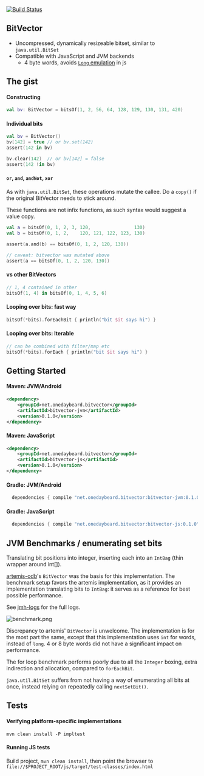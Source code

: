 [![Build Status](https://travis-ci.org/junkdog/bitvector.svg)](https://travis-ci.org/junkdog/bitvector)

## BitVector

- Uncompressed, dynamically resizeable bitset, similar to `java.util.BitSet`
- Compatible with JavaScript and JVM backends
  - 4 byte words, avoids [`Long` emulation][long-emu] in js

 [long-emu]: https://kotlinlang.org/docs/reference/js-to-kotlin-interop.html#representing-kotlin-types-in-javascript 

## The gist

#### Constructing
```kotlin
val bv: BitVector = bitsOf(1, 2, 56, 64, 128, 129, 130, 131, 420)
```


#### Individual bits
```kotlin
val bv = BitVector()
bv[142] = true // or bv.set(142)
assert(142 in bv)

bv.clear(142)  // or bv[142] = false
assert(142 !in bv)
```


#### `or`, `and`, `andNot`, `xor`
As with `java.util.BitSet`, these operations mutate the callee. Do a `copy()` if the original BitVector needs to stick around.

These functions are not infix functions, as such syntax would suggest a value copy.
  
```kotlin
val a = bitsOf(0, 1, 2, 3, 120,                130)
val b = bitsOf(0, 1, 2,    120, 121, 122, 123, 130)

assert(a.and(b) == bitsOf(0, 1, 2, 120, 130))

// caveat: bitvector was mutated above
assert(a == bitsOf(0, 1, 2, 120, 130))
```


#### vs other BitVectors
```kotlin
// 1, 4 contained in other 
bitsOf(1, 4) in bitsOf(0, 1, 4, 5, 6) 
```

#### Looping over bits: fast way
```kotlin
bitsOf(*bits).forEachBit { println("bit $it says hi") }
```


#### Looping over bits: Iterable<Int>
```kotlin
// can be combined with filter/map etc
bitsOf(*bits).forEach { println("bit $it says hi") }
```

## Getting Started

#### Maven: JVM/Android

```xml
<dependency>
	<groupId>net.onedaybeard.bitvector</groupId>
	<artifactId>bitvector-jvm</artifactId>
	<version>0.1.0</version>
</dependency>
```

#### Maven: JavaScript

```xml
<dependency>
	<groupId>net.onedaybeard.bitvector</groupId>
	<artifactId>bitvector-js</artifactId>
	<version>0.1.0</version>
</dependency>
```

#### Gradle: JVM/Android

```groovy
  dependencies { compile "net.onedaybeard.bitvector:bitvector-jvm:0.1.0" }
```

#### Gradle: JavaScript

```groovy
  dependencies { compile "net.onedaybeard.bitvector:bitvector-js:0.1.0" }
```


## JVM Benchmarks / enumerating set bits

Translating bit positions into integer, inserting each into an `IntBag` (thin wrapper around int[]).
 
[artemis-odb](https://github.com/junkdog/artemis-odb)'s `BitVector` was the basis for this implementation. The benchmark setup favors the artemis implementation, as it provides an implementation translating bits to `IntBag`: it serves as a reference for best possible performance.

See [jmh-logs](https://github.com/junkdog/bitvector/tree/master/jmh-logs) for the full logs.

![benchmark.png](http://junkdog.github.io/images/bitvector-jmh.png)

Discrepancy to artemis' `BitVector` is unwelcome. The implementation is for the most part the same, except that this implementation uses `int` for words, instead of `long`. 4 or 8 byte words did not have a significant impact on performance.

The for loop benchmark performs poorly due to all the `Integer` boxing, extra indirection and allocation, compared to `forEachBit`.   

`java.util.BitSet` suffers from not having a way of enumerating all bits at once, instead relying on repeatedly calling `nextSetBit()`. 


## Tests

#### Verifying platform-specific implementations
```
mvn clean install -P impltest
```

#### Running JS tests
Build project, `mvn clean install`, then point the browser to `file://$PROJECT_ROOT/js/target/test-classes/index.html`
